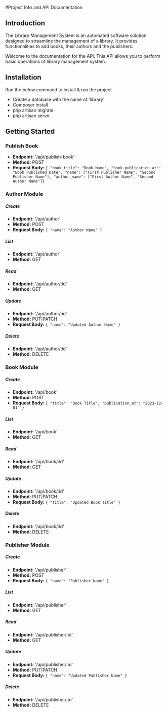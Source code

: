 #Project Info and API Documentation

## Introduction
The Library Management System is an automated software solution designed to streamline the management of a library. It provides functionalities to add books, their authors and the publishers.

Welcome to the documentation for the API. This API allows you to perform basic operations of library management system.

## Installation

Run the below command to install & run the project

- Create a database with the name of 'library'
- Composer install
- php artisan migrate
- php artisan serve

## Getting Started

### Publish Book 

- **Endpoint:** '/api/publish-book'
- **Method:** POST
- **Request Body:** ```{ "book_title": "Book Name", "book_publication_at": "Book Published Date", "name": ["First Publisher Name", "Second Publisher Name"], "author_name": ["First Author Name", "Second Author Name"]}```

### Author Module

##### Create
- **Endpoint:** '/api/author'
- **Method:** POST
- **Request Body:** ```{ "name": "Author Name" }```

##### List
- **Endpoint:** '/api/author'
- **Method:** GET

##### Read
- **Endpoint:** '/api/author/:id'
- **Method:** GET

##### Update
- **Endpoint:** '/api/author/:id'
- **Method:** PUT|PATCH
- **Request Body:** ```{ "name": "Updated Author Name" }```

##### Delete
- **Endpoint:** '/api/author/:id'
- **Method:** DELETE

### Book Module

##### Create
- **Endpoint:** '/api/book'
- **Method:** POST
- **Request Body:** ```{ "title": "Book Title", "publication_at": "2023-12-01" }```

##### List
- **Endpoint:** '/api/book'
- **Method:** GET

##### Read
- **Endpoint:** '/api/book/:id'
- **Method:** GET

##### Update
- **Endpoint:** '/api/book/:id'
- **Method:** PUT|PATCH
- **Request Body:** ```{ "title": "Updated Book Title" }```

##### Delete
- **Endpoint:** '/api/book/:id'
- **Method:** DELETE

### Publisher Module

##### Create
- **Endpoint:** '/api/publisher'
- **Method:** POST
- **Request Body:** ```{ "name": "Publisher Name" }```

##### List
- **Endpoint:** '/api/publisher'
- **Method:** GET

##### Read
- **Endpoint:** '/api/publisher/:id'
- **Method:** GET

##### Update
- **Endpoint:** '/api/publisher/:id'
- **Method:** PUT|PATCH
- **Request Body:** ```{ "name": "Updated Publisher Name" }```

##### Delete
- **Endpoint:** '/api/publisher/:id'
- **Method:** DELETE
